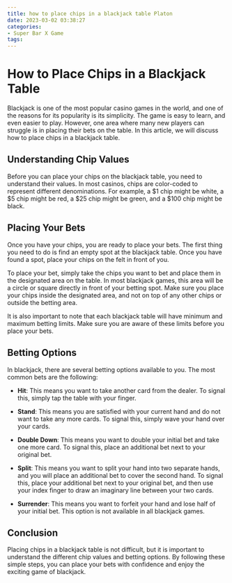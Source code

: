 ```yaml
---
title: how to place chips in a blackjack table Platon
date: 2023-03-02 03:38:27
categories:
- Super Bar X Game
tags:
---
```

# How to Place Chips in a Blackjack Table

Blackjack is one of the most popular casino games in the world, and one of the reasons for its popularity is its simplicity. The game is easy to learn, and even easier to play. However, one area where many new players can struggle is in placing their bets on the table. In this article, we will discuss how to place chips in a blackjack table.

## Understanding Chip Values

Before you can place your chips on the blackjack table, you need to understand their values. In most casinos, chips are color-coded to represent different denominations. For example, a $1 chip might be white, a $5 chip might be red, a $25 chip might be green, and a $100 chip might be black.

## Placing Your Bets

Once you have your chips, you are ready to place your bets. The first thing you need to do is find an empty spot at the blackjack table. Once you have found a spot, place your chips on the felt in front of you.

To place your bet, simply take the chips you want to bet and place them in the designated area on the table. In most blackjack games, this area will be a circle or square directly in front of your betting spot. Make sure you place your chips inside the designated area, and not on top of any other chips or outside the betting area.

It is also important to note that each blackjack table will have minimum and maximum betting limits. Make sure you are aware of these limits before you place your bets.

## Betting Options

In blackjack, there are several betting options available to you. The most common bets are the following:

- **Hit**: This means you want to take another card from the dealer. To signal this, simply tap the table with your finger.

- **Stand**: This means you are satisfied with your current hand and do not want to take any more cards. To signal this, simply wave your hand over your cards.

- **Double Down**: This means you want to double your initial bet and take one more card. To signal this, place an additional bet next to your original bet.

- **Split**: This means you want to split your hand into two separate hands, and you will place an additional bet to cover the second hand. To signal this, place your additional bet next to your original bet, and then use your index finger to draw an imaginary line between your two cards.

- **Surrender**: This means you want to forfeit your hand and lose half of your initial bet. This option is not available in all blackjack games.

## Conclusion

Placing chips in a blackjack table is not difficult, but it is important to understand the different chip values and betting options. By following these simple steps, you can place your bets with confidence and enjoy the exciting game of blackjack.